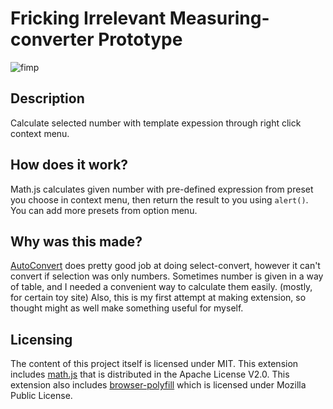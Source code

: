 # Fricking Irrelevant Measuring-converter Prototype

![fimp](https://user-images.githubusercontent.com/52525474/103474432-19c42080-4de7-11eb-9bfd-56f36ad260b5.gif)

## Description

Calculate selected number with template expession through right click context menu.

## How does it work?

Math.js calculates given number with pre-defined expression from preset you choose in context menu, then return the result to you using `alert()`.
You can add more presets from option menu.

## Why was this made?

[AutoConvert](https://chrome.google.com/webstore/detail/autoconvert-you-select-it/einokpbfcmmopbfbpiofaeohhkmcbbcg) does pretty good job at doing select-convert, however it can't convert if selection was only numbers.
Sometimes number is given in a way of table, and I needed a convenient way to calculate them easily. (mostly, for certain toy site)
Also, this is my first attempt at making extension, so thought might as well make something useful for myself.

## Licensing

The content of this project itself is licensed under MIT.
This extension includes [math.js](https://github.com/josdejong/mathjs) that is distributed in the Apache License V2.0.
This extension also includes [browser-polyfill](https://github.com/mozilla/webextension-polyfill) which is licensed under Mozilla Public License.

